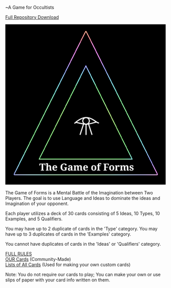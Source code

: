 ~A Game for Occultists  

[Full Repository Download](https://github.com/Az-Neter/The-Game-of-Forms/archive/refs/heads/main.zip)

![Logo](https://github.com/Az-Neter/The-Game-of-Forms/blob/main/Logos/Logo.png?raw=true)

The Game of Forms is a Mental Battle of the Imagination between Two Players. 
The goal is to use Language and Ideas to dominate the ideas and Imagination of your opponent.

Each player utilizes a deck of 30 cards consisting of 5 Ideas, 10 Types, 10 Examples, and 5 Qualifiers.

You may have up to 2 duplicate of cards in the 'Type' category.
You may have up to 3 duplicates of cards in the 'Examples' category.

You cannot have duplicates of cards in the 'Ideas' or 'Qualifiers' category.  
 
 
 [FULL RULES](https://github.com/Az-Neter/The-Game-of-Forms/blob/main/Rules/Rules_v1.pdf)  
  [OUR Cards](https://github.com/Az-Neter/The-Game-of-Forms/tree/main/Cards) (Community-Made)    
 [Lists of All Cards](https://github.com/Az-Neter/The-Game-of-Forms/tree/main/Lists) (Used for making your own custom cards)  
   
   Note: You do not require our cards to play; You can make your own or use slips of paper with your card info written on them.
